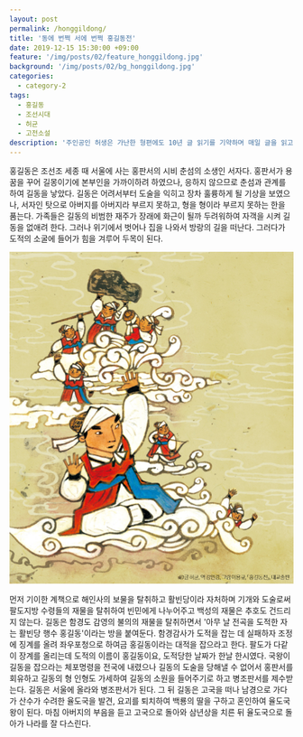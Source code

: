 ```yaml
---
layout: post
permalink: /honggildong/
title: '동에 번쩍 서에 번쩍 홍길동전'
date: 2019-12-15 15:30:00 +09:00
feature: '/img/posts/02/feature_honggildong.jpg'
background: '/img/posts/02/bg_honggildong.jpg'
categories:
  - category-2
tags:
  - 홍길동
  - 조선시대
  - 허균
  - 고전소설
description: '주인공인 허생은 가난한 형편에도 10년 글 읽기를 기약하며 매일 글을 읽고 있었는데 7년째 되는 어느 날 아내가 허생에게 장인바치 일도 장사도 못 하면 차라리 도둑질이라도 해서 돈을 벌어 오라고 구박한다.'
---
```


홍길동은 조선조 세종 때 서울에 사는 홍판서의 시비 춘섬의 소생인 서자다. 홍판서가 용꿈을 꾸어 길몽이기에 본부인을 가까이하려 하였으나, 응하지 않으므로 춘섬과 관계를 하여 길동을 낳았다. 길동은 어려서부터 도술을 익히고 장차 훌륭하게 될 기상을 보였으나, 서자인 탓으로 아버지를 아버지라 부르지 못하고, 형을 형이라 부르지 못하는 한을 품는다. 가족들은 길동의 비범한 재주가 장래에 화근이 될까 두려워하여 자객을 시켜 길동을 없애려 한다. 그러나 위기에서 벗어나 집을 나와서 방랑의 길을 떠난다. 그러다가 도적의 소굴에 들어가 힘을 겨루어 두목이 된다.

![홍길동 삽화](/img/posts/02/01.png)

먼저 기이한 계책으로 해인사의 보물을 탈취하고 활빈당이라 자처하며 기개와 도술로써 팔도지방 수령들의 재물을 탈취하여 빈민에게 나누어주고 백성의 재물은 추호도 건드리지 않는다. 길동은 함경도 감영의 불의의 재물을 탈취하면서 '아무 날 전곡을 도적한 자는 활빈당 행수 홍길동'이라는 방을 붙여둔다. 함경감사가 도적을 잡는 데 실패하자 조정에 징계를 올려 좌우포청으로 하여금 홍길동이라는 대적을 잡으라고 한다. 팔도가 다같이 장계를 올리는데 도적의 이름이 홍길동이요, 도적당한 날짜가 한날 한시였다. 국왕이 길동을 잡으라는 체포명령을 전국에 내렸으나 길동의 도술을 당해낼 수 없어서 홍판서를 회유하고 길동의 형 인형도 가세하여 길동의 소원을 들어주기로 하고 병조판서를 제수받는다. 길동은 서울에 올라와 병조판서가 된다. 그 뒤 길동은 고국을 떠나 남경으로 가다가 산수가 수려한 율도국을 발견, 요괴를 퇴치하여 백룡의 딸을 구하고 혼인하여 율도국 왕이 된다. 마침 아버지의 부음을 듣고 고국으로 돌아와 삼년상을 치른 뒤 율도국으로 돌아가 나라를 잘 다스린다.
